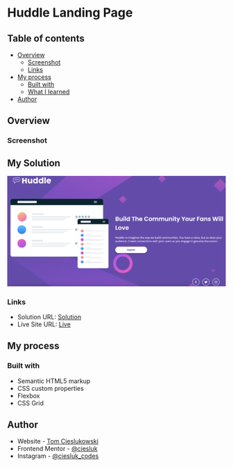 # Huddle Landing Page

## Table of contents

- [Overview](#overview)
  - [Screenshot](#screenshot)
  - [Links](#links)
- [My process](#my-process)
  - [Built with](#built-with)
  - [What I learned](#what-i-learned)
- [Author](#author)


## Overview

### Screenshot

## My Solution

![](./images/huddle-desktop.png)

### Links

- Solution URL: [Solution](https://github.com/ciesluk/huddle-landing-page)
- Live Site URL: [Live](https://relaxed-syrniki-0e7750.netlify.app/)

## My process

### Built with

- Semantic HTML5 markup
- CSS custom properties
- Flexbox
- CSS Grid

## Author

- Website - [Tom Cieslukowski](https://www.tomcieslukowski.com)
- Frontend Mentor - [@ciesluk](https://www.frontendmentor.io/profile/ciesluk)
- Instagram - [@ciesluk_codes](https://www.instagram.com/ciesluk_codes/)
